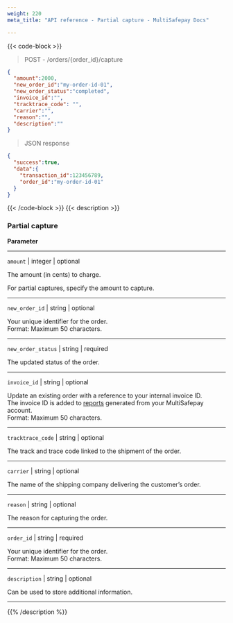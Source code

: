 ```yaml
---
weight: 220
meta_title: "API reference - Partial capture - MultiSafepay Docs"

---
```

{{< code-block >}}

> POST - /orders/{order_id}/capture

```json
{
  "amount":2000,
  "new_order_id":"my-order-id-01",
  "new_order_status":"completed",
  "invoice_id":"",
  "tracktrace_code": "",
  "carrier":"",
  "reason":"",
  "description":""
}
```
> JSON response


```json
{
  "success":true,
  "data":{
    "transaction_id":123456789,
    "order_id":"my-order-id-01"
  }
}
```
{{< /code-block >}}
{{< description >}}
### Partial capture

**Parameter**

----------------
`amount` | integer | optional

The amount (in cents) to charge.

For partial captures, specify the amount to capture.

----------------
`new_order_id` | string | optional

Your unique identifier for the order.  
Format: Maximum 50 characters.    

----------------
`new_order_status` | string | required

The updated status of the order.

----------------
`invoice_id` | string | optional

Update an existing order with a reference to your internal invoice ID.  
The invoice ID is added to [reports](/business/accounting/reports/) generated from your MultiSafepay account.  
Format: Maximum 50 characters.  

----------------
`tracktrace_code` | string | optional

The track and trace code linked to the shipment of the order.

----------------
`carrier` | string | optional

The name of the shipping company delivering the customer’s order.

----------------
`reason` | string | optional

The reason for capturing the order.       

----------------
`order_id` | string | required

Your unique identifier for the order.  
Format: Maximum 50 characters.

----------------
`description` | string | optional

Can be used to store additional information.

----------------

{{% /description %}}